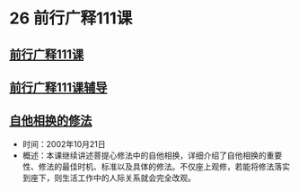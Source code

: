 # 26 前行广释111课

## [前行广释111课](https://huidengchanxiu.net/refs/qxgs/qxgs-09ptx#前行广释第111课)

## [前行广释111课辅导](https://huidengchanxiu.net/refs/qxgs/fudao/qxgsfd-09ptx#前行广释第111课辅导)

## [自他相换的修法](https://www.fohuifayu.com/index.php/huideng-jiangtang/fofa-jianxiu/puti-xin/1841-l02013)

- 时间：2002年10月21日
- 概述：本课继续讲述菩提心修法中的自他相换，详细介绍了自他相换的重要性、修法的最佳时机、标准以及具体的修法。不仅座上观修，若能将修法落实到座下，则生活工作中的人际关系就会完全改观。
